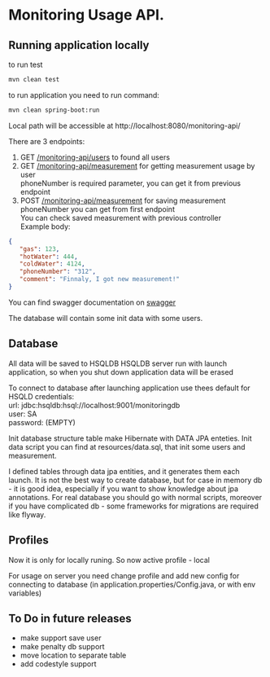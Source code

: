 # Monitoring Usage API.

## Running application locally

to run test
```bash
mvn clean test
```

to run application you need to run command:
```bash
mvn clean spring-boot:run
```

Local path will be accessible at
http://localhost:8080/monitoring-api/

There are 3 endpoints:

1. GET [/monitoring-api/users](http://localhost:8080/monitoring-api/users) to found all users
2. GET [/monitoring-api/measurement](http://localhost:8080/api/monitoring/measurement?phoneNumber=312) for getting measurement usage by user <br>
phoneNumber is required parameter, you can get it from previous endpoint
3. POST [/monitoring-api/measurement](http://localhost:8080/monitoring-api/measurement) for saving measurement<br>
phoneNumber you can get from first endpoint<br>
You can check saved measurement with previous controller<br>
Example body:
```json
{
   "gas": 123,
   "hotWater": 444,
   "coldWater": 4124,
   "phoneNumber": "312",
   "comment": "Finnaly, I got new measurement!"
}
   ```

You can find swagger documentation on [swagger](http://localhost:8080/monitoring-api/swagger-ui/#/monitoring-controller)

The database will contain some init data with some users.

## Database
All data will be saved to HSQLDB
HSQLDB server run with launch application, so when you shut down application data will be erased 

To connect to database after launching application use thees default for HSQLD credentials:<br>
url: jdbc:hsqldb:hsql://localhost:9001/monitoringdb<br>
user: SA<br>
password: (EMPTY)<br>

Init database structure table make Hibernate with DATA JPA enteties.
Init data script you can find at resources/data.sql, that init some users and measurement.



I defined tables through data jpa entities, and it generates them each launch.
It is not the best way to create database, but for case in memory db - it is good idea, especially if you want to show knowledge about jpa annotations.
For real database you should go with normal scripts, moreover if you have complicated db - some frameworks for migrations are required like flyway.

## Profiles
Now it is only for locally runing. So now active profile - local

For usage on server you need change profile and add new config for connecting to database (in application.properties/Config.java, or with env variables)

## To Do in future releases
- make support save user<br>
- make penalty db support<br>
- move location to separate table<br>
- add codestyle support<br>